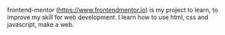 frontend-mentor (https://www.frontendmentor.io) is my project to learn, to improve my skill for web development. I learn how to use html, css and javascript, make a web.  
